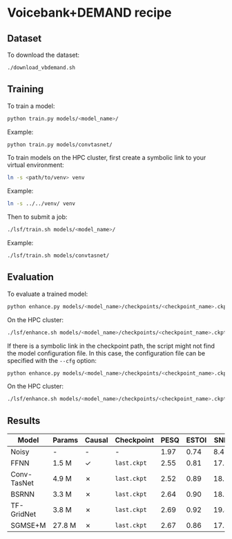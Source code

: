 # Voicebank+DEMAND recipe

## Dataset

To download the dataset:

```bash
./download_vbdemand.sh
```

## Training

To train a model:

```bash
python train.py models/<model_name>/
```

Example:

```bash
python train.py models/convtasnet/
```

To train models on the HPC cluster, first create a symbolic link to your virtual environment:

```bash
ln -s <path/to/venv> venv
```

Example:
```bash
ln -s ../../venv/ venv
```

Then to submit a job:

```bash
./lsf/train.sh models/<model_name>/
```

Example:

```bash
./lsf/train.sh models/convtasnet/
```

## Evaluation

To evaluate a trained model:

```bash
python enhance.py models/<model_name>/checkpoints/<checkpoint_name>.ckpt <output_dir> --evaluate --no_wav --cuda
```

On the HPC cluster:
```bash
./lsf/enhance.sh models/<model_name>/checkpoints/<checkpoint_name>.ckpt -x "<output_dir> --evaluate --no_wav --cuda"
```

If there is a symbolic link in the checkpoint path, the script might not find the model configuration file. In this case, the configuration file can be specified with the `--cfg` option:

```bash
python enhance.py models/<model_name>/checkpoints/<checkpoint_name>.ckpt <output_dir> --evaluate --no_wav --cuda --cfg models/<model_name>/config.yaml
```

On the HPC cluster:
```bash
./lsf/enhance.sh models/<model_name>/checkpoints/<checkpoint_name>.ckpt -x "<output_dir> --evaluate --no_wav --cuda --cfg models/<model_name>/config.yaml"
```

## Results

| Model           | Params | Causal  | Checkpoint  | PESQ | ESTOI | SNR  | MAC/s  |
| --------------- | ------ | ------- | ----------- | ---- | ----- | ---- | ------ |
| Noisy           | -      | -       | -           | 1.97 |  0.74 |  8.4 | -      |
| FFNN            |  1.5 M | &check; | `last.ckpt` | 2.55 |  0.81 | 17.3 |  0.4 G |
| Conv-TasNet     |  4.9 M | &cross; | `last.ckpt` | 2.52 |  0.89 | 18.7 |  9.7 G |
| BSRNN           |  3.3 M | &cross; | `last.ckpt` | 2.64 |  0.90 | 18.3 |  1.3 G |
| TF-GridNet      |  3.8 M | &cross; | `last.ckpt` | 2.69 |  0.92 | 19.4 |  9.7 G |
| SGMSE+M         | 27.8 M | &cross; | `last.ckpt` | 2.67 |  0.86 | 17.5 | 20.0 T |
